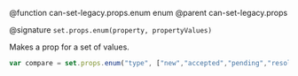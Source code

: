
@function can-set-legacy.props.enum enum
@parent can-set-legacy.props

@signature `set.props.enum(property, propertyValues)`

Makes a prop for a set of values.

```js
var compare = set.props.enum("type", ["new","accepted","pending","resolved"])
```

